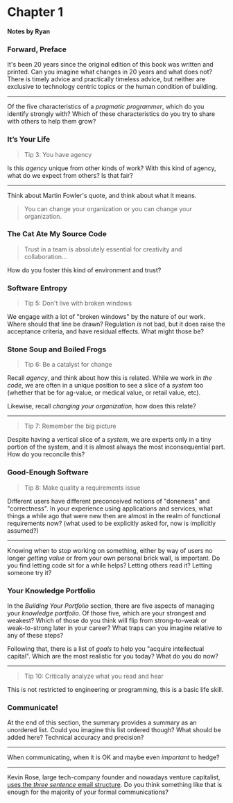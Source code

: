 # Chapter 1

**Notes by Ryan**

### Forward, Preface

It's been 20 years since the original edition of this book was written and printed. Can you imagine what changes in 20 years and what does not? There is timely advice and practically timeless advice, but neither are exclusive to technology centric topics or the human condition of building.

---

Of the five characteristics of a _pragmatic programmer_, which do you identify strongly with? Which of these characteristics do you try to share with others to help them grow?

### It’s Your Life

> Tip 3: You have agency

Is this _agency_ unique from other kinds of work? With this kind of agency, what do we expect from others? Is that fair?

---

Think about Martin Fowler's quote, and think about what it means.

> You can change your organization or you can change your organization.



### The Cat Ate My Source Code

> Trust in a team is absolutely essential for creativity and collaboration...

How do you foster this kind of environment and trust?

### Software Entropy

> Tip 5: Don't live with broken windows

We engage with a lot of "broken windows" by the nature of our work. Where should that line be drawn? Regulation _is_ not bad, but it does raise the acceptance criteria, and have residual effects. What might those be?

### Stone Soup and Boiled Frogs

> Tip 6: Be a catalyst for change

Recall _agency_, and think about how this is related. While we work in _the code_, we are often in a unique position to see a slice of a _system_ too (whether that be for ag-value, or medical value, or retail value, etc).

Likewise, recall _changing your organization_, how does this relate?

---

> Tip 7: Remember the big picture

Despite having a vertical slice of a _system_, we are experts only in a tiny portion of the system, and it is almost always the most inconsequential part. How do you reconcile this?

### Good-Enough Software

> Tip 8: Make quality a requirements issue

Different users have different preconceived notions of "doneness" and "correctness". In your experience using applications and services, what things a while ago that were new then are almost in the realm of functional requirements now? (what used to be explicitly asked for, now is implicitly assumed?)

--- 

Knowing when to stop working on something, either by way of users no longer _getting value_ or from your own personal brick wall, is important. Do you find letting code sit for a while helps? Letting others read it? Letting someone try it?

### Your Knowledge Portfolio

In the *Building Your Portfolio* section, there are five aspects of managing your _knowledge portfolio_. Of those five, which are your strongest and weakest? Which of those do you think will flip from strong-to-weak or weak-to-strong later in your career? What traps can you imagine relative to any of these steps? 

Following that, there is a list of _goals_ to help you "acquire intellectual capital". Which are the most realistic for you today? What do you do now?

---

> Tip 10: Critically analyze what you read and hear

This is not restricted to engineering or programming, this is a basic life skill.

### Communicate!

At the end of this section, the summary provides a summary as an unordered list. Could you imagine this list ordered though? What should be added here? Technical accuracy and precision?

---

When communicating, when it is OK and maybe even _important_ to hedge?

---

Kevin Rose, large tech-company founder and nowadays venture capitalist, [uses the _three sentence_ email structure](http://kevinrose.squarespace.com/blogg/2010/8/17/email-sucks-5-time-saving-tips.html). Do you think something like that is enough for the majority of your formal communications?


